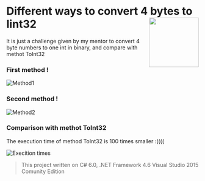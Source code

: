 # Different ways to convert 4 bytes to Iint32 <img src="https://cloud.githubusercontent.com/assets/24522089/21962098/41a510c8-db36-11e6-95ef-eb392a0a1919.png" align="right" width="130px" height="130px" /> 

It is just a challenge given by my mentor to convert 4 byte numbers to one int in binary, and compare with methot ToInt32


### First method !

![Method1](https://cloud.githubusercontent.com/assets/24522089/21953133/b536a720-da48-11e6-8bce-7029e2562164.PNG)

### Second method !

![Method2](https://cloud.githubusercontent.com/assets/24522089/21953137/c53f4816-da48-11e6-96b0-1792be8d9dbe.PNG)

### Comparison  with methot ToInt32

The execution time of method ToInt32 is 100 times smaller :((((

![Execition times](https://cloud.githubusercontent.com/assets/24522089/21953062/4f4f6a9c-da47-11e6-94d4-fbec2c3c5bb2.PNG)

> This project written on C# 6.0, .NET Framework 4.6 Visual Studio 2015 Comunity Edition
